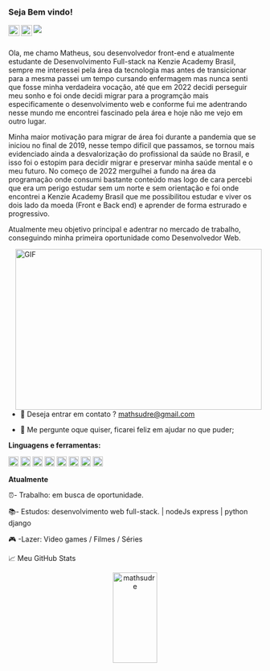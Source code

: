 ### Seja Bem vindo!
<a href="https://www.instagram.com/mathsudre/">
  <img align="left" alt="Abhishek's Instagram" width="22px" src="https://raw.githubusercontent.com/hussainweb/hussainweb/main/icons/instagram.png" />
</a>

<a href="https://www.linkedin.com/in/matheus-sudre/">
  <img align="left" alt="Abhishek's LinkedIN" width="22px" src="https://raw.githubusercontent.com/peterthehan/peterthehan/master/assets/linkedin.svg" />
</a>

![](https://visitor-badge.glitch.me/badge?page_id=mathsudre.mathsudre)

<br />
Ola, me chamo Matheus, sou desenvolvedor front-end e atualmente estudante de Desenvolvimento Full-stack na Kenzie Academy Brasil, sempre me interessei pela área da tecnologia mas antes de transicionar para a mesma passei um tempo cursando enfermagem mas nunca senti que fosse minha verdadeira vocação, até que em 2022 decidi perseguir meu sonho e foi onde decidi migrar para a programção mais especificamente o desenvolvimento web e conforme fui me adentrando nesse mundo me encontrei fascinado pela área e hoje não me vejo em outro lugar.

Minha maior motivação para migrar de área foi durante a pandemia que se iniciou no final de 2019, nesse tempo dificil que passamos, se tornou mais evidenciado ainda a desvalorização do profissional da saúde no Brasil, e isso foi o estopim para decidir migrar e preservar minha saúde mental e o meu futuro. 
No começo de 2022 mergulhei a fundo na área da programação onde consumi bastante conteúdo mas logo de cara percebi que era um perigo estudar sem um norte e sem orientação e foi onde encontrei a Kenzie Academy Brasil que me possibilitou estudar e viver os dois lado da moeda (Front e Back end) e aprender de forma estrurado e progressivo.

Atualmente meu objetivo principal e adentrar no mercado de trabalho, conseguindo minha primeira oportunidade como Desenvolvedor Web.

  <img align="right" alt="GIF" src="https://media4.giphy.com/media/f3iwJFOVOwuy7K6FFw/giphy.gif?cid=ecf05e47a7v5pssmfeqju0v1tohncpxk0rr1kn51m3fotc82&rid=giphy.gif&ct=g" width="490" height="320" />
  
  - 💼 Deseja entrar em contato ? mathsudre@gmail.com
  
  - 💬 Me pergunte oque quiser, ficarei feliz em ajudar no que puder;
  

**Linguagens e ferramentas:**  


<code><img height="20" src="https://img.icons8.com/fluency/48/000000/typescript.png"></code>
<code><img height="20" src="https://img.icons8.com/plasticine/100/000000/react.png"></code>
<code><img height="20" src="https://img.icons8.com/color/48/000000/javascript--v1.png"></code>
<code><img height="20" src="https://img.icons8.com/fluency/48/000000/node-js.png"></code>
<code><img height="20" src="https://img.icons8.com/color/48/000000/postgreesql.png"></code>
<code><img height="20" src="https://img.icons8.com/color/48/000000/python.png"></code>
<code><img height="20" src="https://img.icons8.com/color/48/000000/tail-wind.png"></code>
<code><img height="20" src="https://img.icons8.com/color/48/000000/next.png"></code>


 **Atualmente**
 
 ⏰- Trabalho: em busca de oportunidade.

 📚- Estudos:  desenvolvimento web full-stack. | nodeJs express | python django 

 🎮 -Lazer:    Video games / Filmes / Séries
 
 





📈 Meu GitHub Stats

<div align="center">
<img width="42%"height="180em" src="https://github-readme-stats.vercel.app/api?username=mathsudre&show_icons=true&theme=cobalt&include_all_commits=true&count_private=true" alt="mathsudre" />

</div>



